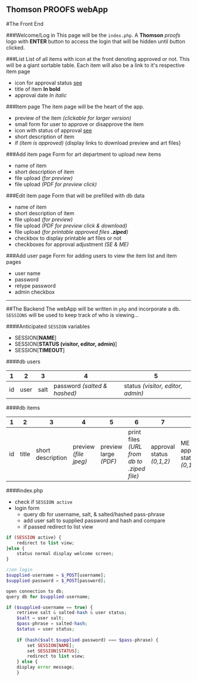 Thomson PROOFS webApp
----------

#The Front End

###Welcome/Log in
This page will be the `index.php`.  A **Thomson** *proofs* logo with **ENTER** button to access the login that will be hidden until button clicked.

###List
List of all items with icon at the front denoting approved or not.  This will be a giant sortable table.  Each item will also be a link to it's respective item page

- icon for approval status [see](http://codepen.io/danferth/pen/DLhuF)
- title of item **In bold**
- approval date *In italic*

###Item page
The item page will be the heart of the app.

- preview of the item *(clickable for larger version)*
- small form for user to approve or disapprove the item
- icon with status of approval [see](http://codepen.io/danferth/pen/DLhuF)
- short description of item
- if *(item is approved)* {display links to download preview and art files}

###Add item page
Form for art department to upload new items

- name of item
- short description of item
- file upload *(for preview)*
- file upload *(PDF for preview click)*

###Edit item page
Form that will be prefilled with db data

- name of item
- short description of item
- file upload *(for preview)*
- file upload *(PDF for preview click & download)*
- file upload *(for printable approved files **.ziped**)*
- checkbox to display printable art files or not
- checkboxes for approval adjustment *(SE & ME)*

###Add user page
Form for adding users to view the item list and item pages

- user name
- password
- retype password
- admin checkbox

_____________________________________
##The Backend
The webApp will be written in `php` and incorporate a db.  `SESSIONS` will be used to keep track of who is viewing...

####Anticipated `SESSION` variables

- SESSION[**NAME**]
- SESSION[**STATUS (visitor, editor, admin)**]
- SESSION[**TIMEOUT**]

####db users

| 1 | 2 | 3 | 4 | 5 |
|---|---|---|---|---|
| id | user | salt | password *(salted & hashed)* | status *(visitor, editor, admin)* |

####db items

| 1 | 2 | 3 | 4 | 5 | 6 | 7 | 8 | 9 |
|---|---|---|---|---|---|---|---|---|
| id | title | short description | preview *(file jpeg)* | preview large *(PDF)* | print files *(URL from db to .ziped file)* | approval status *(0,1,2)* | ME approval status *(0,1)* | SE approval status *(0,1)* |

####index.php
- check if `SESSION active`
- login form
    - query db for username, salt, & salted/hashed pass-phrase
    - add user salt to supplied password and hash and compare
    - if passed redirect to list view

```php
if (SESSION active) {
    redirect to list view;
}else {
    status normal display welcome screen;
}

//on login
$supplied-username = $_POST[username];
$supplied-password = $_POST[password];

open connection to db;
query db for $supplied-username;

if ($supplied-username == true) {
    retrieve salt & salted-hash & user status;
    $salt = user salt;
    $pass-phrase = salted-hash;
    $status = user status;
    
    if (hash($salt.$supplied-password) === $pass-phrase) {
        set SESSION[NAME];
        set SESSION[STATUS];
        redirect to list view;
    } else {
    display error message;
    }



```